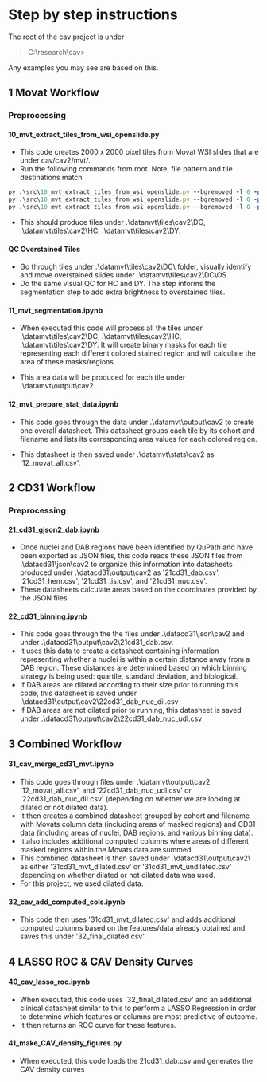 # Step by step instructions
The root of the cav project is under 

> C:\research\cav>

Any examples you may see are based on this.

## 1 Movat Workflow
### Preprocessing

#### 10_mvt_extract_tiles_from_wsi_openslide.py
- This code creates 2000 x 2000 pixel tiles from Movat WSI slides that are under cav/cav2/mvt/. 
- Run the following commands from root. Note, file pattern and tile destinations match 
```ruby
py .\src\10_mvt_extract_tiles_from_wsi_openslide.py --bgremoved -l 0 -p 2000 C:/research/cav/cav2/mvt/CAV2-DC-*.ndpi -o .\datamvt\tiles\cav2\DC\
py .\src\10_mvt_extract_tiles_from_wsi_openslide.py --bgremoved -l 0 -p 2000 C:/research/cav/cav2/mvt/CAV2-HC-*.ndpi -o .\datamvt\tiles\cav2\HC\
py .\src\10_mvt_extract_tiles_from_wsi_openslide.py --bgremoved -l 0 -p 2000 C:/research/cav/cav2/mvt/CAV2-DY1-*.ndpi -o .\datamvt\tiles\cav2\DY\
```
- This should produce tiles under .\datamvt\tiles\cav2\DC\, .\datamvt\tiles\cav2\HC\, .\datamvt\tiles\cav2\DY\. 
 
#### QC Overstained Tiles
- Go through tiles under .\datamvt\tiles\cav2\DC\ folder, visually identify and move overstained slides under .\datamvt\tiles\cav2\DC\OS\.
- Do the same visual QC for HC and DY.
The step informs the segmentation step to add extra brightness to overstained tiles. 

#### 11_mvt_segmentation.ipynb
- When executed this code will process all the tiles under .\datamvt\tiles\cav2\DC\, .\datamvt\tiles\cav2\HC\, .\datamvt\tiles\cav2\DY\.  It will create binary masks for each tile representing each different colored stained region and will calculate the area of these masks/regions. 

- This area data will be produced for each tile under .\datamvt\output\cav2.
#### 12_mvt_prepare_stat_data.ipynb
- This code goes through the data under .\datamvt\output\cav2 to create one overall datasheet. This datasheet groups each tile by its cohort and filename and lists its corresponding area values for each colored region. 

- This datasheet is then saved under .\datamvt\stats\cav2 as '12_movat_all.csv'.
## 2 CD31 Workflow
### Preprocessing

#### 21_cd31_gjson2_dab.ipynb
- Once nuclei and DAB regions have been identified by QuPath and have been exported as JSON files, this code reads these JSON files from .\datacd31\json\cav2 to organize this information into datasheets produced under .\datacd31\output\cav2 as '21cd31_dab.csv', '21cd31_hem.csv', '21cd31_tis.csv', and '21cd31_nuc.csv'.
- These datasheets calculate areas based on the coordinates provided by the JSON files.
#### 22_cd31_binning.ipynb
- This code goes through the the files under .\datacd31\json\cav2 and under .\datacd31\output\cav2\21cd31_dab.csv. 
- It uses this data to create a datasheet containing information representing whether a nuclei is within a certain distance away from a DAB region. These distances are determined based on which binning strategy is being used: quartile, standard deviation, and biological.
- If DAB areas are dilated according to their size prior to running this code, this datasheet is saved under .\datacd31\output\cav2\22cd31_dab_nuc_dil.csv
- If DAB areas are not dilated prior to running, this datasheet is saved under .\datacd31\output\cav2\22cd31_dab_nuc_udl.csv
## 3 Combined Workflow

#### 31_cav_merge_cd31_mvt.ipynb
- This code goes through files under .\datamvt\output\cav2,  '12_movat_all.csv', and '22cd31_dab_nuc_udl.csv' or '22cd31_dab_nuc_dil.csv' (depending on whether we are looking at dilated or not dilated data).
- It then creates a combined datasheet grouped by cohort and filename with Movats column data (including areas of masked regions) and CD31 data (including areas of nuclei, DAB regions, and various binning data).
- It also includes additional computed columns where areas of different masked regions within the Movats data are summed.
- This combined datasheet is then saved under .\datacd31\output\cav2\ as either '31cd31_mvt_dilated.csv' or '31cd31_mvt_undilated.csv' depending on whether dilated or not dilated data was used.
- For this project, we used dilated data.
#### 32_cav_add_computed_cols.ipynb
- This code then uses '31cd31_mvt_dilated.csv' and adds additional computed columns based on the features/data already obtained and saves this under '32_final_dilated.csv'.
## 4 LASSO ROC & CAV Density Curves
#### 40_cav_lasso_roc.ipynb
- When executed, this code uses  '32_final_dilated.csv' and an additional clinical datasheet similar to this to perform a LASSO Regression in order to determine which features or columns are most predictive of outcome.
- It then returns an ROC curve for these features.
#### 41_make_CAV_density_figures.py
- When executed, this code loads the 21cd31_dab.csv and generates the CAV density curves
